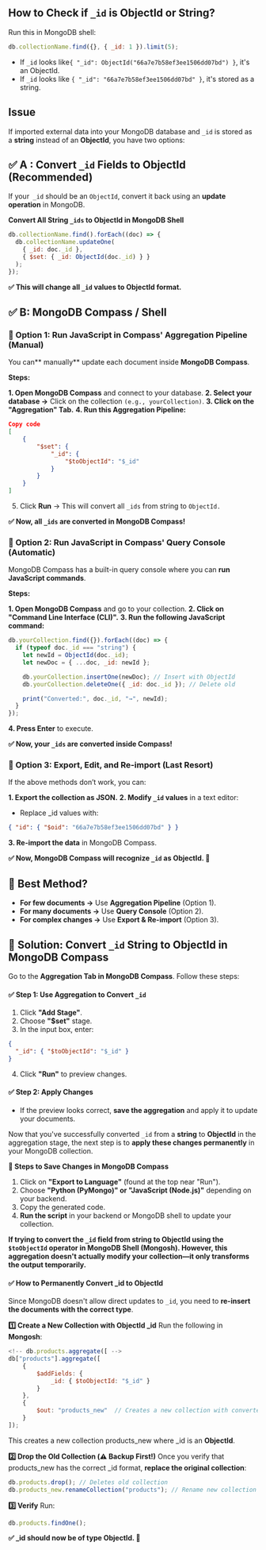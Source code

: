 ## How to Check if `_id` is ObjectId or String?

Run this in MongoDB shell:

```javascript
db.collectionName.find({}, { _id: 1 }).limit(5);
```

- If `_id` looks like`{ "_id": ObjectId("66a7e7b58ef3ee1506dd07bd") }`, it's an ObjectId.
- If `_id` looks like `{ "_id": "66a7e7b58ef3ee1506dd07bd" }`, it's stored as a string.

## Issue

If imported external data into your MongoDB database and `_id` is stored as a **string** instead of an **ObjectId**, you have two options:

## ✅ A : Convert `_id` Fields to ObjectId (Recommended)

If your` _id` should be an `ObjectId`, convert it back using an **update operation** in MongoDB.

**Convert All String `_ids` to ObjectId in MongoDB Shell**

```javascript
db.collectionName.find().forEach((doc) => {
  db.collectionName.updateOne(
    { _id: doc._id },
    { $set: { _id: ObjectId(doc._id) } }
  );
});
```

**✅ This will change all `_id` values to ObjectId format.**

## ✅ B: MongoDB Compass / Shell

### 🔹 Option 1: Run JavaScript in Compass' Aggregation Pipeline (Manual)

You can** manually** update each document inside **MongoDB Compass**.

**Steps:**

**1. Open MongoDB Compass** and connect to your database.
**2. Select your database →** Click on the collection `(e.g., yourCollection)`.
**3. Click on the "Aggregation" Tab.**
**4. Run this Aggregation Pipeline:**

```json
Copy code
[
    {
        "$set": {
            "_id": {
                "$toObjectId": "$_id"
            }
        }
    }
]
```

5. Click **Run** → This will convert all `_ids` from string to `ObjectId.`

**✅ Now, all `_ids` are converted in MongoDB Compass!**

### 🔹 Option 2: Run JavaScript in Compass' Query Console (Automatic)

MongoDB Compass has a built-in query console where you can **run JavaScript commands**.

**Steps:**

**1. Open MongoDB Compass** and go to your collection.
**2. Click on "Command Line Interface (CLI)".**
**3. Run the following JavaScript command:**

```javascript
db.yourCollection.find({}).forEach((doc) => {
  if (typeof doc._id === "string") {
    let newId = ObjectId(doc._id);
    let newDoc = { ...doc, _id: newId };

    db.yourCollection.insertOne(newDoc); // Insert with ObjectId
    db.yourCollection.deleteOne({ _id: doc._id }); // Delete old

    print("Converted:", doc._id, "→", newId);
  }
});
```

**4. Press Enter** to execute.

**✅ Now, your `_ids` are converted inside Compass!**

### 🔹 Option 3: Export, Edit, and Re-import (Last Resort)

If the above methods don’t work, you can:

**1. Export the collection as JSON.**
**2. Modify `_id` values** in a text editor:

- Replace \_id values with:

```json
{ "id": { "$oid": "66a7e7b58ef3ee1506dd07bd" } }
```

**3. Re-import the data** in MongoDB Compass.

**✅ Now, MongoDB Compass will recognize `_id` as ObjectId. 🚀**

## 🎯 Best Method?

- **For few documents →** Use **Aggregation Pipeline** (Option 1).
- **For many documents →** Use **Query Console** (Option 2).
- **For complex changes →** Use **Export & Re-import** (Option 3).

## 📌 Solution: Convert `_id` String to ObjectId in MongoDB Compass

Go to the **Aggregation Tab in MongoDB Compass**. Follow these steps:

#### ✅ Step 1: Use Aggregation to Convert `_id`

1. Click **"Add Stage"**.
2. Choose **"$set"** stage.
3. In the input box, enter:

```json
{
  "_id": { "$toObjectId": "$_id" }
}
```

4. Click **"Run"** to preview changes.

#### ✅ Step 2: Apply Changes

- If the preview looks correct, **save the aggregation** and apply it to update your documents.

Now that you've successfully converted `_id` from a **string** to **ObjectId** in the aggregation stage, the next step is to **apply these changes permanently** in your MongoDB collection.

**🚀 Steps to Save Changes in MongoDB Compass**

1. Click on **"Export to Language"** (found at the top near "Run").
2. Choose **"Python (PyMongo)" or "JavaScript (Node.js)"** depending on your backend.
3. Copy the generated code.
4. **Run the script** in your backend or MongoDB shell to update your collection.

**If trying to convert the `_id` field from **string** to ObjectId using the `$toObjectId` operator in MongoDB Shell (Mongosh). However, this aggregation doesn't actually modify your collection—it only transforms the output temporarily.**

#### ✅ How to Permanently Convert \_id to ObjectId

Since MongoDB doesn't allow direct updates to `_id`, you need to **re-insert the documents with the correct type**.

**1️⃣ Create a New Collection with ObjectId \_id**
Run the following in **Mongosh**:

```javascript
<!-- db.products.aggregate([ -->
db["products"].aggregate([
    {
        $addFields: {
            _id: { $toObjectId: "$_id" }
        }
    },
    {
        $out: "products_new"  // Creates a new collection with converted _id
    }
]);
```

This creates a new collection products_new where \_id is an **ObjectId**.

**2️⃣ Drop the Old Collection (⚠️ Backup First!)**
Once you verify that products_new has the correct \_id format, **replace the original collection**:

```javascript
db.products.drop(); // Deletes old collection
db.products_new.renameCollection("products"); // Rename new collection
```

**3️⃣ Verify**
Run:

```javascript
db.products.findOne();
```

**✅ \_id should now be of type ObjectId. 🚀**
